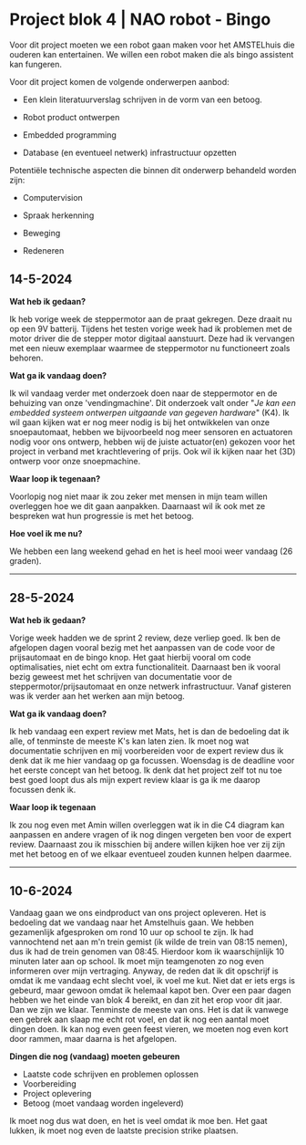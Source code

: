 # Project blok 4 | NAO robot - Bingo

Voor dit project moeten we een robot gaan maken voor het AMSTELhuis die ouderen kan entertainen. We willen een robot maken die als bingo assistent kan fungeren. 

Voor dit project komen de volgende onderwerpen aanbod:

- Een klein literatuurverslag schrijven in de vorm van een betoog.

- Robot product ontwerpen

- Embedded programming

- Database (en eventueel netwerk) infrastructuur opzetten

Potentiële technische aspecten die binnen dit onderwerp behandeld worden zijn:

- Computervision

- Spraak herkenning

- Beweging 

- Redeneren

## 14-5-2024

**Wat heb ik gedaan?**

Ik heb vorige week de steppermotor aan de praat gekregen. Deze draait nu op een 9V batterij. Tijdens het testen vorige week had ik problemen met de motor driver die de stepper motor digitaal aanstuurt. Deze had ik vervangen met een nieuw exemplaar waarmee de steppermotor nu functioneert zoals behoren.

**Wat ga ik vandaag doen?**

Ik wil vandaag verder met onderzoek doen naar de steppermotor en de behuizing van onze 'vendingmachine'. Dit onderzoek valt onder "*Je kan een embedded systeem ontwerpen uitgaande van gegeven hardware*" (K4). Ik wil gaan kijken wat er nog meer nodig is bij het ontwikkelen van onze snoepautomaat, hebben we bijvoorbeeld nog meer sensoren en actuatoren nodig voor ons ontwerp, hebben wij de juiste actuator(en) gekozen voor het project in verband met krachtlevering of prijs. Ook wil ik kijken naar het (3D) ontwerp voor onze snoepmachine.

**Waar loop ik tegenaan?**

Voorlopig nog niet maar ik zou zeker met mensen in mijn team willen overleggen hoe we dit gaan aanpakken. Daarnaast wil ik ook met ze bespreken wat hun progressie is met het betoog.

**Hoe voel ik me nu?**

We hebben een lang weekend gehad en het is heel mooi weer vandaag (26 graden).

---

## 28-5-2024 

**Wat heb ik gedaan?**

Vorige week hadden we de sprint 2 review, deze verliep goed. Ik ben de afgelopen dagen vooral bezig met het aanpassen van de code voor de prijsautomaat en de bingo knop. Het gaat hierbij vooral om code optimalisaties, niet echt om extra functionaliteit. Daarnaast ben ik vooral bezig geweest met het schrijven van documentatie voor de steppermotor/prijsautomaat en onze netwerk infrastructuur. Vanaf gisteren was ik verder aan het werken aan mijn betoog.

**Wat ga ik vandaag doen?**

Ik heb vandaag een expert review met Mats, het is dan de bedoeling dat ik alle, of tenminste de meeste K's kan laten zien. Ik moet nog wat documentatie schrijven en mij voorbereiden voor de expert review dus ik denk dat ik me hier vandaag op ga focussen. Woensdag is de deadline voor het eerste concept van het betoog. Ik denk dat het project zelf tot nu toe best goed loopt dus als mijn expert review klaar is ga ik me daarop focussen denk ik.

**Waar loop ik tegenaan**

Ik zou nog even met Amin willen overleggen wat ik in die C4 diagram kan aanpassen en andere vragen of ik nog dingen vergeten ben voor de expert review. Daarnaast zou ik misschien bij andere willen kijken hoe ver zij zijn met het betoog en of we elkaar eventueel zouden kunnen helpen daarmee.

---

## 10-6-2024

Vandaag gaan we ons eindproduct van ons project opleveren. Het is bedoeling dat we vandaag naar het Amstelhuis gaan. We hebben gezamenlijk afgesproken om rond 10 uur op school te zijn. Ik had vannochtend net aan m'n trein gemist (ik wilde de trein van 08:15 nemen), dus ik had de trein genomen van 08:45. Hierdoor kom ik waarschijnlijk 10 minuten later aan op school. Ik moet mijn teamgenoten zo nog even informeren over mijn vertraging. Anyway, de reden dat ik dit opschrijf is omdat ik me vandaag echt slecht voel, ik voel me kut. Niet dat er iets ergs is gebeurd, maar gewoon omdat ik helemaal kapot ben. Over een paar dagen hebben we het einde van blok 4 bereikt, en dan zit het erop voor dit jaar. Dan we zijn we klaar. Tenminste de meeste van ons. Het is dat ik vanwege een gebrek aan slaap me echt rot voel, en dat ik nog een aantal moet dingen doen. Ik kan nog even geen feest vieren, we moeten nog even kort door rammen, maar daarna is het afgelopen. 

**Dingen die nog (vandaag) moeten gebeuren**

- Laatste code schrijven en problemen oplossen
- Voorbereiding
- Project oplevering
- Betoog (moet vandaag worden ingeleverd)

Ik moet nog dus wat doen, en het is veel omdat ik moe ben. Het gaat lukken, ik moet nog even de laatste precision strike plaatsen.

